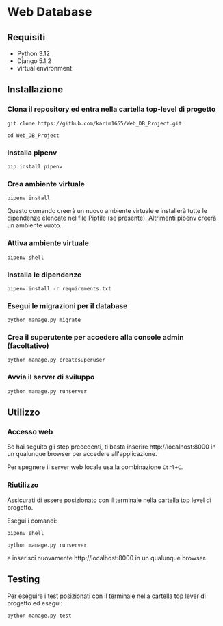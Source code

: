 # Web Database

## Requisiti
- Python 3.12
- Django 5.1.2
- virtual environment

## Installazione
### Clona il repository ed entra nella cartella top-level di progetto
```
git clone https://github.com/karim1655/Web_DB_Project.git
```
```
cd Web_DB_Project
```
### Installa pipenv
```
pip install pipenv
```
### Crea ambiente virtuale
```
pipenv install
```
Questo comando creerà un nuovo ambiente virtuale e installerà tutte le dipendenze elencate nel file Pipfile (se presente). Altrimenti pipenv creerà un ambiente vuoto.
### Attiva ambiente virtuale
```
pipenv shell
```
### Installa le dipendenze
```
pipenv install -r requirements.txt
```
### Esegui le migrazioni per il database
```
python manage.py migrate
```
### Crea il superutente per accedere alla console admin (facoltativo)
```
python manage.py createsuperuser
```
### Avvia il server di sviluppo
```
python manage.py runserver
```


## Utilizzo
### Accesso web
Se hai seguito gli step precedenti, ti basta inserire http://localhost:8000 in un qualunque browser per accedere all'applicazione.

Per spegnere il server web locale usa la combinazione `Ctrl+C`.

### Riutilizzo
Assicurati di essere posizionato con il terminale nella cartella top level di progetto.

Esegui i comandi:
```
pipenv shell
```
```
python manage.py runserver
```
e inserisci nuovamente http://localhost:8000 in un qualunque browser.

## Testing
Per eseguire i test posizionati con il terminale nella cartella top lever di progetto ed esegui:
```
python manage.py test
```


